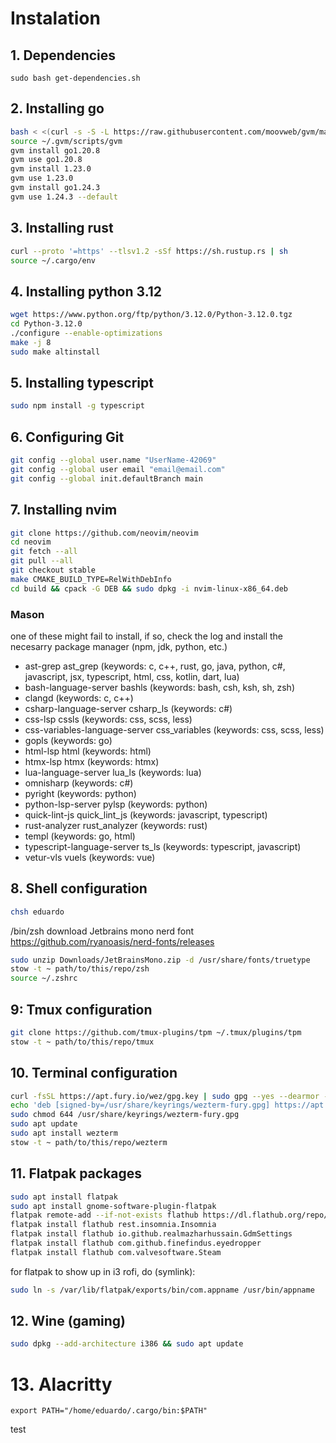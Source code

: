 # Instalation

## 1. Dependencies

```
sudo bash get-dependencies.sh
```

## 2. Installing go

```bash
bash < <(curl -s -S -L https://raw.githubusercontent.com/moovweb/gvm/master/binscripts/gvm-installer)
source ~/.gvm/scripts/gvm
gvm install go1.20.8
gvm use go1.20.8
gvm install 1.23.0
gvm use 1.23.0
gvm install go1.24.3
gvm use 1.24.3 --default
```

## 3. Installing rust

```bash
curl --proto '=https' --tlsv1.2 -sSf https://sh.rustup.rs | sh
source ~/.cargo/env
```

## 4. Installing python 3.12

```bash
wget https://www.python.org/ftp/python/3.12.0/Python-3.12.0.tgz
cd Python-3.12.0
./configure --enable-optimizations
make -j 8
sudo make altinstall
```

## 5. Installing typescript

```bash
sudo npm install -g typescript
```

## 6. Configuring Git

```bash
git config --global user.name "UserName-42069"
git config --global user email "email@email.com"
git config --global init.defaultBranch main
```

## 7. Installing nvim

```bash
git clone https://github.com/neovim/neovim
cd neovim
git fetch --all
git pull --all
git checkout stable
make CMAKE_BUILD_TYPE=RelWithDebInfo
cd build && cpack -G DEB && sudo dpkg -i nvim-linux-x86_64.deb
```

### Mason

one of these might fail to install, if so, check the log and install the necesarry package manager (npm, jdk, python, etc.)

- ast-grep ast_grep (keywords: c, c++, rust, go, java, python, c#, javascript, jsx, typescript, html, css, kotlin, dart, lua)
- bash-language-server bashls (keywords: bash, csh, ksh, sh, zsh)
- clangd (keywords: c, c++)
- csharp-language-server csharp_ls (keywords: c#)
- css-lsp cssls (keywords: css, scss, less)
- css-variables-language-server css_variables (keywords: css, scss, less)
- gopls (keywords: go)
- html-lsp html (keywords: html)
- htmx-lsp htmx (keywords: htmx)
- lua-language-server lua_ls (keywords: lua)
- omnisharp (keywords: c#)
- pyright (keywords: python)
- python-lsp-server pylsp (keywords: python)
- quick-lint-js quick_lint_js (keywords: javascript, typescript)
- rust-analyzer rust_analyzer (keywords: rust)
- templ (keywords: go, html)
- typescript-language-server ts_ls (keywords: typescript, javascript)
- vetur-vls vuels (keywords: vue)

## 8. Shell configuration

```bash
chsh eduardo
```

/bin/zsh <CR>
download Jetbrains mono nerd font
https://github.com/ryanoasis/nerd-fonts/releases

```bash
sudo unzip Downloads/JetBrainsMono.zip -d /usr/share/fonts/truetype
stow -t ~ path/to/this/repo/zsh
source ~/.zshrc
```

## 9: Tmux configuration

```bash
git clone https://github.com/tmux-plugins/tpm ~/.tmux/plugins/tpm
stow -t ~ path/to/this/repo/tmux
```

## 10. Terminal configuration

```bash
curl -fsSL https://apt.fury.io/wez/gpg.key | sudo gpg --yes --dearmor -o /usr/share/keyrings/wezterm-fury.gpg
echo 'deb [signed-by=/usr/share/keyrings/wezterm-fury.gpg] https://apt.fury.io/wez/ * *' | sudo tee /etc/apt/sources.list.d/wezterm.list
sudo chmod 644 /usr/share/keyrings/wezterm-fury.gpg
sudo apt update
sudo apt install wezterm
stow -t ~ path/to/this/repo/wezterm
```

## 11. Flatpak packages

```bash
sudo apt install flatpak
sudo apt install gnome-software-plugin-flatpak
flatpak remote-add --if-not-exists flathub https://dl.flathub.org/repo/flathub.flatpakrepo
flatpak install flathub rest.insomnia.Insomnia
flatpak install flathub io.github.realmazharhussain.GdmSettings
flatpak install flathub com.github.finefindus.eyedropper
flatpak install flathub com.valvesoftware.Steam
```

for flatpak to show up in i3 rofi, do (symlink):

```bash
sudo ln -s /var/lib/flatpak/exports/bin/com.appname /usr/bin/appname
```

## 12. Wine (gaming)

```bash
sudo dpkg --add-architecture i386 && sudo apt update
```

# 13. Alacritty

```
export PATH="/home/eduardo/.cargo/bin:$PATH"
```

test
